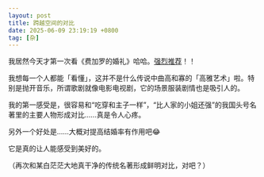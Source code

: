```yaml
---
layout: post
title: 跨越空间的对比
date: 2025-06-09 23:19:19 +0800
tag: [杂]
---
```


我居然今天才第一次看《费加罗的婚礼》哈哈。[强烈推荐](https://www.bilibili.com/video/BV1fx411p7Ka/)！！

我想每一个人都能「看懂」，这并不是什么传说中曲高和寡的「高雅艺术」啦。特别是抛开音乐，所谓歌剧就像电影电视剧，它的场景服装剧情也是吸引人的。

我的第一感受是，很容易和“吃穿和主子一样”，“比人家的小姐还强”的我国头号名著里的主要人物形成对比……真是令人心疼。

另外一个好处是……大概对提高结婚率有作用吧😂

它是真的让人能感受到美好的。

（再次和某白茫茫大地真干净的传统名著形成鲜明对比，对吧？）
